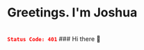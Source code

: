 <h1>Greetings. I'm Joshua</h1><br>
<code style="color:red;font-weight:bold;">Status Code: 401</code>
### Hi there 👋

<!--
**JoshuaLevy029/JoshuaLevy029** is a ✨ _special_ ✨ repository because its `README.md` (this file) appears on your GitHub profile.

Here are some ideas to get you started:

- 🔭 I’m currently working on ...
- 🌱 I’m currently learning ...
- 👯 I’m looking to collaborate on ...
- 🤔 I’m looking for help with ...
- 💬 Ask me about ...
- 📫 How to reach me: ...
- 😄 Pronouns: ...
- ⚡ Fun fact: ...
-->
